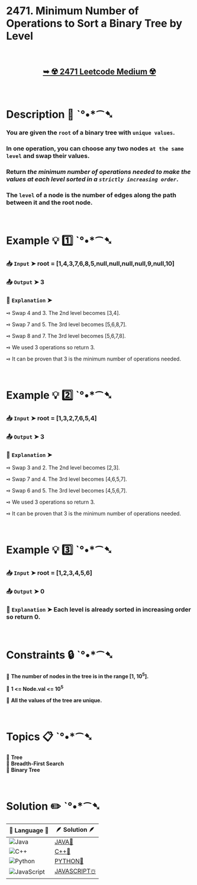 # 2471. Minimum Number of Operations to Sort a Binary Tree by Level

</br>

<h2 align="center"> 

<a href="https://leetcode.com/problems/minimum-number-of-operations-to-sort-a-binary-tree-by-level/description/?envType=daily-question&envId=2024-12-23"><strong>➥ ☢️ 2471 Leetcode Medium ☢️ </strong></a>
</h2>

</br>

# Description 📜 ˋ°•*⁀➷

### You are given the `root` of a binary tree with `unique values`.

### In one operation, you can choose any two nodes `at the same level` and swap their values.

### Return *the minimum number of operations needed to make the values at each level sorted in a `strictly increasing order`*.

### The `level` of a node is the number of edges along the path between it and the root node.

</br>

# Example 💡 1️⃣ ˋ°•*⁀➷

  ### 📥 `Input`  ➤ root = [1,4,3,7,6,8,5,null,null,null,null,9,null,10]

  ### 📤 `Output`  ➤ 3

  ### 🔦 `Explanation`  ➤ 

➺ Swap 4 and 3. The 2nd level becomes [3,4].

➺ Swap 7 and 5. The 3rd level becomes [5,6,8,7].

➺ Swap 8 and 7. The 3rd level becomes [5,6,7,8].

➺ We used 3 operations so return 3.

➺ It can be proven that 3 is the minimum number of operations needed.

</br>

# Example 💡 2️⃣ ˋ°•*⁀➷

  ### 📥 `Input` ➤ root = [1,3,2,7,6,5,4]

  ### 📤 `Output`  ➤ 3

  ### 🔦 `Explanation` ➤ 

➺ Swap 3 and 2. The 2nd level becomes [2,3].

➺ Swap 7 and 4. The 3rd level becomes [4,6,5,7].

➺ Swap 6 and 5. The 3rd level becomes [4,5,6,7].

➺ We used 3 operations so return 3.

➺ It can be proven that 3 is the minimum number of operations needed.

</br>

# Example 💡 3️⃣ ˋ°•*⁀➷

  ### 📥 `Input` ➤  root = [1,2,3,4,5,6]

  ### 📤 `Output`  ➤ 0

  ### 🔦 `Explanation`  ➤ Each level is already sorted in increasing order so return 0.

</br>

# Constraints 🔒 ˋ°•*⁀➷

🔹 **The number of nodes in the tree is in the range [1, 10<sup>5</sup>].** </br>

🔹 **1 <= Node.val <= 10<sup>5</sup>** </br>

🔹 **All the values of the tree are unique.** </br>

</br>

# Topics 📋 ˋ°•*⁀➷

🔸 **Tree**  </br>
🔸 **Breadth-First Search**  </br>
🔸 **Binary Tree**  </br>

</br>

# Solution ✏️ ˋ°•*⁀➷

| 📒 Language 📒  | 🪶 Solution 🪶 |
| ------------- | ------------- |
|  ![Java](https://img.shields.io/badge/java-%23ED8B00.svg?style=for-the-badge&logo=openjdk&logoColor=white)  | [JAVA🍁]() |
|  ![C++](https://img.shields.io/badge/c++-%2300599C.svg?style=for-the-badge&logo=c%2B%2B&logoColor=white)  | [C++🎲]()  |
|  ![Python](https://img.shields.io/badge/python-3670A0?style=for-the-badge&logo=python&logoColor=ffdd54)    | [PYTHON🍰]() |
| ![JavaScript](https://img.shields.io/badge/javascript-%23323330.svg?style=for-the-badge&logo=javascript&logoColor=%23F7DF1E)   | [JAVASCRIPT☃️]() |
